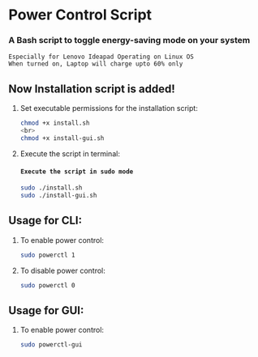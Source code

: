 # Power Control Script
### A Bash script to toggle energy-saving mode on your system 
`Especially for Lenovo Ideapad Operating on Linux OS`<br>
`When turned on, Laptop will charge upto 60% only`
## Now Installation script is added!
1. Set executable permissions for the installation script:
   ```bash
   chmod +x install.sh
   <br>
   chmod +x install-gui.sh
   
2. Execute the script in terminal:
   #### `Execute the script in sudo mode`
   ```bash
   sudo ./install.sh
   sudo ./install-gui.sh

## Usage for CLI:
1. To enable power control:
   ```bash
   sudo powerctl 1
2. To disable power control:
   ```bash
   sudo powerctl 0

## Usage for GUI:
1. To enable power control:
   ```bash
   sudo powerctl-gui
